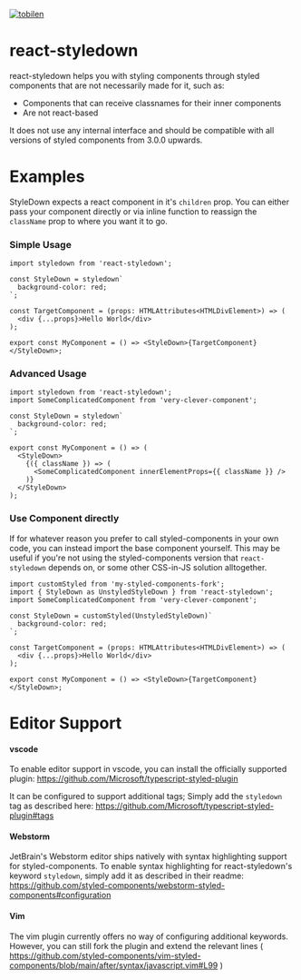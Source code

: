 [![tobilen](https://circleci.com/gh/tobilen/react-styledown.svg?style=svg)](https://app.circleci.com/github/tobilen/react-styledown/pipelines~~~~)

# react-styledown

react-styledown helps you with styling components through styled components that are not necessarily made for it, such as:

- Components that can receive classnames for their inner components
- Are not react-based

It does not use any internal interface and should be compatible with all versions of styled components from 3.0.0 upwards.

# Examples

StyleDown expects a react component in it's `children` prop. You can either pass your component directly or via inline function to reassign the `className` prop to where you want it to go.

### Simple Usage

```tsx
import styledown from 'react-styledown';

const StyleDown = styledown`
  background-color: red;
`;

const TargetComponent = (props: HTMLAttributes<HTMLDivElement>) => (
  <div {...props}>Hello World</div>
);

export const MyComponent = () => <StyleDown>{TargetComponent}</StyleDown>;
```

### Advanced Usage

```tsx
import styledown from 'react-styledown';
import SomeComplicatedComponent from 'very-clever-component';

const StyleDown = styledown`
  background-color: red;
`;

export const MyComponent = () => (
  <StyleDown>
    {({ className }) => (
      <SomeComplicatedComponent innerElementProps={{ className }} />
    )}
  </StyleDown>
);
```

### Use Component directly

If for whatever reason you prefer to call styled-components in your own code, you can instead import the base component yourself. This may be useful if you're not using the styled-components version that `react-styledown` depends on, or some other CSS-in-JS solution alltogether.

```tsx
import customStyled from 'my-styled-components-fork';
import { StyleDown as UnstyledStyleDown } from 'react-styledown';
import SomeComplicatedComponent from 'very-clever-component';

const StyleDown = customStyled(UnstyledStyleDown)`
  background-color: red;
`;

const TargetComponent = (props: HTMLAttributes<HTMLDivElement>) => (
  <div {...props}>Hello World</div>
);

export const MyComponent = () => <StyleDown>{TargetComponent}</StyleDown>;
```

# Editor Support

#### vscode

To enable editor support in vscode, you can install the officially supported plugin: https://github.com/Microsoft/typescript-styled-plugin

It can be configured to support additional tags; Simply add the `styledown` tag as described here: https://github.com/Microsoft/typescript-styled-plugin#tags

#### Webstorm

JetBrain's Webstorm editor ships natively with syntax highlighting support for styled-components. To enable syntax highlighting for react-styledown's keyword `styledown`, simply add it as described in their readme: https://github.com/styled-components/webstorm-styled-components#configuration

#### Vim

The vim plugin currently offers no way of configuring additional keywords. However, you can still fork the plugin and extend the relevant lines ( https://github.com/styled-components/vim-styled-components/blob/main/after/syntax/javascript.vim#L99 )

